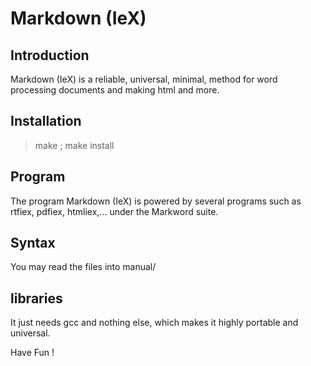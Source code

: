 # Markdown (IeX)

## Introduction
Markdown (IeX) is a reliable, universal, minimal, method for word processing documents and making html and more. 

## Installation
> make ; make install

## Program
The program Markdown (IeX) is powered by several programs such as rtfiex, pdfiex, htmliex,... under the Markword suite.

## Syntax
You may read the files into manual/

## libraries
It just needs gcc and nothing else, which makes it highly portable and universal.

Have Fun !
